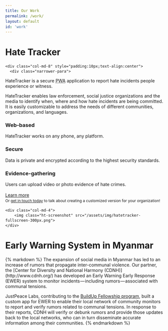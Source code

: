 ```yaml
---
title: Our Work
permalink: /work/
layout: default
id: 'work'
---
```

<!-- <div class="post"> -->
  <div class="jpl-block-blue row">
    <h1 class="post-title">Hate Tracker</h1>
    
<!-- <div class="narrower-para">
{% markdown %}
Hatred and intolerance threaten and divide our communities. Governments and civil society alike struggle to respond to and track increased incidents of hate crimes. 

Data is necessary to understand, strategize, and collectively mobilize against hate. With data, we can combat these incidents and facilitate trust and collaboration between the community and law enforcement. To respond to this need, we developed [HateTracker](https://hatetracker.org).
{% endmarkdown %}
</div> -->

    <div class="col-md-8" style="padding:10px;text-align:center">   
      <div class="narrower-para">
<p>
HateTracker is a secure <abbr title="Progressive Web App">PWA</abbr> application to report hate incidents people experience or witness.

HateTracker enables law enforcement, social justice organizations and the media to identify when, where and how hate incidents are being committed. It is easily customizable to address the needs of different communities, organizations, and languages.
</p>
<div class="feature-list">
  <h3 class="orange-h3">Web-based</h3>
  <p>HateTracker works on any phone, any platform.</p>

  <h3 class="orange-h3">Secure</h3>
  Data is private and encrypted according to the highest security standards.

  <h3 class="orange-h3">Evidence-gathering</h3>
  Users can upload video or photo evidence of hate crimes.
</div>
<br/>
  <a class="pagelink pagelink-readmore" href="https://hatetracker.org">Learn more</a><br/>
  <span style="font-size: 12px;">Or <a href="mailto:info@justpeacelabs.org">get in touch today</a> to talk about creating a customized version for your organization!</span>
</div>
      </div>

    <div class="col-md-4">
        <img class="ht-screenshot" src="/assets/img/hatetracker-fullscreen-300px.png">
    </div>   
</div>

<div class="post">
  <div class="jpl-block">
    <h1 class="post-title">Early Warning System in Myanmar</h1>
    <div class="narrower-para">
{% markdown %}
The expansion of social media in Myanmar has led to an increase of rumors that propagate inter-communal violence. Our partner, the [Center for Diversity and National Harmony (CDNH)](http://www.cdnh.org/) has developed an Early Warning Early Response (EWER) system to monitor incidents — including rumors — associated with communal tensions. 

JustPeace Labs, contributing to the [BuildUp Fellowship program](http://howtobuildup.org/index.php/fellowship/), built a custom app for EWER to enable their local network of community monitors to report and verify rumors related to communal tensions. In response to their reports, CDNH will verify or debunk rumors and provide those updates back to the local networks, who can in turn disseminate accurate information among their communities.
{% endmarkdown %}
</div>
</div>
<!-- </div> -->
